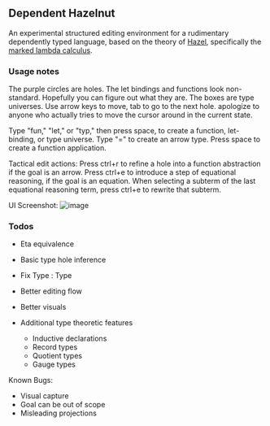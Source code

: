 ## Dependent Hazelnut

An experimental structured editing environment for a rudimentary dependently typed language, based on the theory of [Hazel](https://hazel.org/), specifically the [marked lambda calculus](https://hazel.org/papers/marking-popl24.pdf).

### Usage notes
The purple circles are holes. The let bindings and functions look non-standard. Hopefully you can figure out what they are. The boxes are type universes. Use arrow keys to move, tab to go to the next hole.  apologize to anyone who actually tries to move the cursor around in the current state. 

Type "fun," "let," or "typ," then press space, to create a function, let-binding, or type universe. Type "=" to create an arrow type. Press space to create a function application.

Tactical edit actions: Press ctrl+r to refine a hole into a function abstraction if the goal is an arrow. Press ctrl+e to introduce a step of equational reasoning, if the goal is an equation. When selecting a subterm of the last equational reasoning term, press ctrl+e to rewrite that subterm.

UI Screenshot:
![image](https://github.com/thomasporter522/dependent-hazelnut/assets/22896135/5452ab5b-bb51-43f6-967e-faadd0b92ce9)

### Todos
- Eta equivalence
- Basic type hole inference
- Fix Type : Type

- Better editing flow
- Better visuals

- Additional type theoretic features
  - Inductive declarations
  - Record types
  - Quotient types
  - Gauge types

Known Bugs:
- Visual capture
- Goal can be out of scope
- Misleading projections